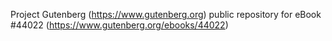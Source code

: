 Project Gutenberg (https://www.gutenberg.org) public repository for eBook #44022 (https://www.gutenberg.org/ebooks/44022)
